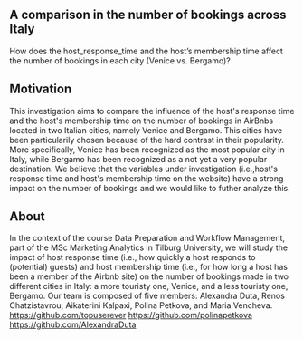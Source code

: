 ## A comparison in the number of bookings across Italy
How does the host_response_time and the host’s membership time affect the number of bookings in each city (Venice vs. Bergamo)?

## Motivation
This investigation aims to compare the influence of the host's response time and the host's membership time on the number of bookings in AirBnbs located in two Italian cities, namely Venice and Bergamo. This cities have been particularily chosen because of the hard contrast in their popularity. More specifically, Venice has been recognized as the most popular city in Italy, while Bergamo has been recognized as a not yet a very popular destination. We believe that the variables under investigation (i.e.,host's response time and host's membership time on the website) have a strong impact on the number of bookings and we would like to futher analyze this.

## About
In the context of the course Data Preparation and Workflow Management, part of the MSc Marketing Analytics in Tilburg University, we will study the impact of host response time (i.e., how quickly a host responds to (potential) guests) and host membership time (i.e., for how long a host has been a member of the Airbnb site) on the number of bookings made in two different cities in Italy: a more touristy one, Venice, and a less touristy one, Bergamo. Our team is composed of five members: Alexandra Duta, Renos Chatzistavrou, Aikaterini Kalpaxi, Polina Petkova, and Maria Vencheva.
https://github.com/topuserever
https://github.com/polinapetkova
https://github.com/AlexandraDuta


